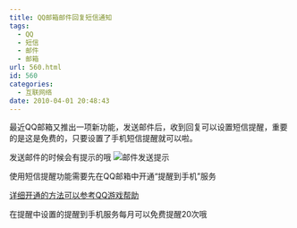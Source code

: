 ```yaml
---
title: QQ邮箱邮件回复短信通知
tags:
  - QQ
  - 短信
  - 邮件
  - 邮箱
url: 560.html
id: 560
categories:
  - 互联网络
date: 2010-04-01 20:48:43
---
```


最近QQ邮箱又推出一项新功能，发送邮件后，收到回复可以设置短信提醒，重要的是这是免费的，只要设置了手机短信提醒就可以啦。  

发送邮件的时候会有提示的哦 ![邮件发送提示](http://service.mail.qq.com/images/faq/re_sms1.jpg)  

使用短信提醒功能需要先在QQ邮箱中开通“提醒到手机”服务  

[详细开通的方法可以参考QQ游戏帮助](http://service.mail.qq.com/cgi-bin/help?subtype=1&&id=23&&no=469)  

在提醒中设置的提醒到手机服务每月可以免费提醒20次哦